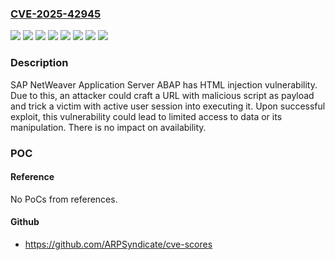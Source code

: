 ### [CVE-2025-42945](https://cve.mitre.org/cgi-bin/cvename.cgi?name=CVE-2025-42945)
![](https://img.shields.io/static/v1?label=Product&message=SAP%20NetWeaver%20Application%20Server%20ABAP&color=blue)
![](https://img.shields.io/static/v1?label=Version&message=7.54%20&color=brightgreen)
![](https://img.shields.io/static/v1?label=Version&message=7.77%20&color=brightgreen)
![](https://img.shields.io/static/v1?label=Version&message=7.89%20&color=brightgreen)
![](https://img.shields.io/static/v1?label=Version&message=7.93%20&color=brightgreen)
![](https://img.shields.io/static/v1?label=Version&message=KERNEL%207.53%20&color=brightgreen)
![](https://img.shields.io/static/v1?label=Version&message=KRNL64UC%207.53%20&color=brightgreen)
![](https://img.shields.io/static/v1?label=Vulnerability&message=CWE-94%3A%20Improper%20Control%20of%20Generation%20of%20Code&color=brightgreen)

### Description

SAP NetWeaver Application Server ABAP has HTML injection vulnerability. Due to this, an attacker could craft a URL with malicious script as payload and trick a victim with active user session into executing it. Upon successful exploit, this vulnerability could lead to limited access to data or its manipulation. There is no impact on availability.

### POC

#### Reference
No PoCs from references.

#### Github
- https://github.com/ARPSyndicate/cve-scores

